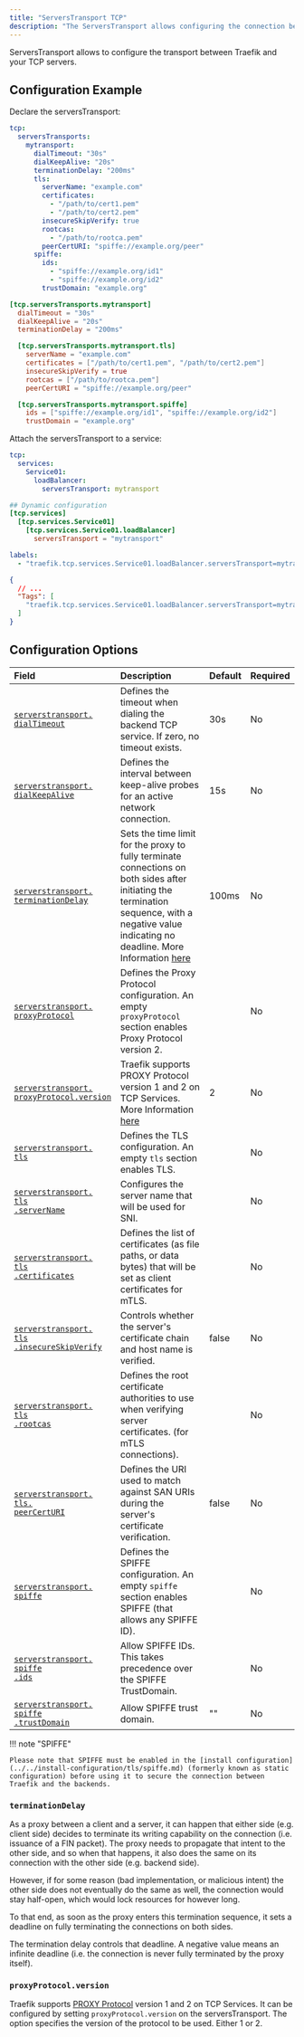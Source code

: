 ```yaml
---
title: "ServersTransport TCP"
description: "The ServersTransport allows configuring the connection between Traefik and the TCP servers in Kubernetes."
---
```


ServersTransport allows to configure the transport between Traefik and your TCP servers.

## Configuration Example

Declare the serversTransport:

```yaml tab="Structured (YAML)"
tcp:
  serversTransports:
    mytransport:
      dialTimeout: "30s"
      dialKeepAlive: "20s"
      terminationDelay: "200ms"
      tls:
        serverName: "example.com"
        certificates:
          - "/path/to/cert1.pem"
          - "/path/to/cert2.pem"
        insecureSkipVerify: true
        rootcas:
          - "/path/to/rootca.pem"
        peerCertURI: "spiffe://example.org/peer"
      spiffe:
        ids:
          - "spiffe://example.org/id1"
          - "spiffe://example.org/id2"
        trustDomain: "example.org"
```

```toml tab="Structured (TOML)"
[tcp.serversTransports.mytransport]
  dialTimeout = "30s"
  dialKeepAlive = "20s"
  terminationDelay = "200ms"

  [tcp.serversTransports.mytransport.tls]
    serverName = "example.com"
    certificates = ["/path/to/cert1.pem", "/path/to/cert2.pem"]
    insecureSkipVerify = true
    rootcas = ["/path/to/rootca.pem"]
    peerCertURI = "spiffe://example.org/peer"

  [tcp.serversTransports.mytransport.spiffe]
    ids = ["spiffe://example.org/id1", "spiffe://example.org/id2"]
    trustDomain = "example.org"
```

Attach the serversTransport to a service:

```yaml tab="Structured (YAML)"
tcp:
  services:
    Service01:
      loadBalancer:
        serversTransport: mytransport
```

```toml tab="Structured(TOML)"
## Dynamic configuration
[tcp.services]
  [tcp.services.Service01]
    [tcp.services.Service01.loadBalancer]
      serversTransport = "mytransport"
```

```yaml tab="Labels"
labels:
  - "traefik.tcp.services.Service01.loadBalancer.serversTransport=mytransport"
```

```json tab="Tags"
{
  // ...
  "Tags": [
    "traefik.tcp.services.Service01.loadBalancer.serversTransport=mytransport"
  ]
}
```

## Configuration Options

| Field                                                                                                                                                                                                                      | Description                                                                                                                                                                                                        | Default | Required |
|:---------------------------------------------------------------------------------------------------------------------------------------------------------------------------------------------------------------------------|:-------------------------------------------------------------------------------------------------------------------------------------------------------------------------------------------------------------------|:--------|:---------|
| <a id="opt-serverstransport-dialTimeout" href="#opt-serverstransport-dialTimeout" title="#opt-serverstransport-dialTimeout">`serverstransport.`<br />`dialTimeout`</a> | Defines the timeout when dialing the backend TCP service. If zero, no timeout exists.                                                                                                                              | 30s     | No       |
| <a id="opt-serverstransport-dialKeepAlive" href="#opt-serverstransport-dialKeepAlive" title="#opt-serverstransport-dialKeepAlive">`serverstransport.`<br />`dialKeepAlive`</a> | Defines the interval between keep-alive probes for an active network connection.                                                                                                                                   | 15s     | No       |
| <a id="opt-serverstransport-terminationDelay" href="#opt-serverstransport-terminationDelay" title="#opt-serverstransport-terminationDelay">`serverstransport.`<br />`terminationDelay`</a> | Sets the time limit for the proxy to fully terminate connections on both sides after initiating the termination sequence, with a negative value indicating no deadline. More Information [here](#terminationdelay) | 100ms   | No       |
| <a id="opt-serverstransport-proxyProtocol" href="#opt-serverstransport-proxyProtocol" title="#opt-serverstransport-proxyProtocol">`serverstransport.`<br />`proxyProtocol`</a> | Defines the Proxy Protocol configuration. An empty `proxyProtocol` section enables Proxy Protocol version 2.                                                                                                       |         | No       |
| <a id="opt-serverstransport-proxyProtocol-version" href="#opt-serverstransport-proxyProtocol-version" title="#opt-serverstransport-proxyProtocol-version">`serverstransport.`<br />`proxyProtocol.version`</a> | Traefik supports PROXY Protocol version 1 and 2 on TCP Services. More Information [here](#proxyprotocolversion)                                                                                                    | 2       | No       |
| <a id="opt-serverstransport-tls" href="#opt-serverstransport-tls" title="#opt-serverstransport-tls">`serverstransport.`<br />`tls`</a> | Defines the TLS configuration. An empty `tls` section enables TLS.                                                                                                                                                 |         | No       |
| <a id="opt-serverstransport-tls-serverName" href="#opt-serverstransport-tls-serverName" title="#opt-serverstransport-tls-serverName">`serverstransport.`<br />`tls`<br />`.serverName`</a> | Configures the server name that will be used for SNI.                                                                                                                                                              |         | No       |
| <a id="opt-serverstransport-tls-certificates" href="#opt-serverstransport-tls-certificates" title="#opt-serverstransport-tls-certificates">`serverstransport.`<br />`tls`<br />`.certificates`</a> | Defines the list of certificates (as file paths, or data bytes) that will be set as client certificates for mTLS.                                                                                                  |         | No       |
| <a id="opt-serverstransport-tls-insecureSkipVerify" href="#opt-serverstransport-tls-insecureSkipVerify" title="#opt-serverstransport-tls-insecureSkipVerify">`serverstransport.`<br />`tls`<br />`.insecureSkipVerify`</a> | Controls whether the server's certificate chain and host name is verified.                                                                                                                                         | false   | No       |
| <a id="opt-serverstransport-tls-rootcas" href="#opt-serverstransport-tls-rootcas" title="#opt-serverstransport-tls-rootcas">`serverstransport.`<br />`tls`<br />`.rootcas`</a> | Defines the root certificate authorities to use when verifying server certificates. (for mTLS connections).                                                                                                        |         | No       |
| <a id="opt-serverstransport-tls-peerCertURI" href="#opt-serverstransport-tls-peerCertURI" title="#opt-serverstransport-tls-peerCertURI">`serverstransport.`<br />`tls.`<br />`peerCertURI`</a> | Defines the URI used to match against SAN URIs during the server's certificate verification.                                                                                                                       | false   | No       |
| <a id="opt-serverstransport-spiffe" href="#opt-serverstransport-spiffe" title="#opt-serverstransport-spiffe">`serverstransport.`<br />`spiffe`</a> | Defines the SPIFFE configuration. An empty `spiffe` section enables SPIFFE (that allows any SPIFFE ID).                                                                                                            |         | No       |
| <a id="opt-serverstransport-spiffe-ids" href="#opt-serverstransport-spiffe-ids" title="#opt-serverstransport-spiffe-ids">`serverstransport.`<br />`spiffe`<br />`.ids`</a> | Allow SPIFFE IDs.<br />This takes precedence over the SPIFFE TrustDomain.                                                                                                                                          |         | No       |
| <a id="opt-serverstransport-spiffe-trustDomain" href="#opt-serverstransport-spiffe-trustDomain" title="#opt-serverstransport-spiffe-trustDomain">`serverstransport.`<br />`spiffe`<br />`.trustDomain`</a> | Allow SPIFFE trust domain.                                                                                                                                                                                         | ""      | No       |

!!! note "SPIFFE"

    Please note that SPIFFE must be enabled in the [install configuration](../../install-configuration/tls/spiffe.md) (formerly known as static configuration) before using it to secure the connection between Traefik and the backends.

### `terminationDelay`

As a proxy between a client and a server, it can happen that either side (e.g. client side) decides to terminate its writing capability on the connection (i.e. issuance of a FIN packet).
The proxy needs to propagate that intent to the other side, and so when that happens, it also does the same on its connection with the other side (e.g. backend side).

However, if for some reason (bad implementation, or malicious intent) the other side does not eventually do the same as well,
the connection would stay half-open, which would lock resources for however long.

To that end, as soon as the proxy enters this termination sequence, it sets a deadline on fully terminating the connections on both sides.

The termination delay controls that deadline.
A negative value means an infinite deadline (i.e. the connection is never fully terminated by the proxy itself).

### `proxyProtocol.version`

Traefik supports [PROXY Protocol](https://www.haproxy.org/download/2.0/doc/proxy-protocol.txt) version 1 and 2 on TCP Services.
It can be configured by setting `proxyProtocol.version` on the serversTransport.
The option specifies the version of the protocol to be used. Either 1 or 2.
